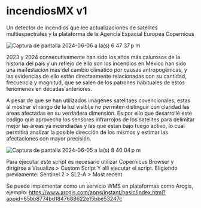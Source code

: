 # incendiosMX v1
Un detector de incendios que lee actualizaciones de satélites multiespectrales y la plataforma de la Agencia Espacial Europea Copernicus

![Captura de pantalla 2024-06-06 a la(s) 6 47 37 p m](https://github.com/ArkVault/incendiosMX/assets/77123356/afe973b9-47fe-4013-a549-d05df8c26ffe)




2023 y 2024 consecutivamente han sido los años más calurosos de la historia del país y un reflejo de ello son los incendios en México han sido una maifestación más del cambio climático por causas antropogénicas, y las evidencias de ello están directaamente relacionadas con su cantidad, frecuencia y magnitud, que se salen de los patrones habituales de estos fenómenos en décadas anteriores.


A pesar de que se han utilizados imágenes satelitaes covencionales, estas al mostrar el rango de la luz visibl,e no permiten distinguir con claridad las áreas afectadas en su verdadera dimensión. Es por ello que desarrollé este código que aprovecha los sensores infrarrojos de los satélites para delimitar mejor las áreas ya incendiadas y las que estan bajo fuego activo, lo cual permitirá analizar la posible dirección de los mismos y  estimar las afectaciones con mayor precisión.

![Captura de pantalla 2024-06-05 a la(s) 8 40 04 p m](https://github.com/ArkVault/incendiosMX/assets/77123356/ae59b865-f281-410c-aff4-259fb2888008)

Para ejecutar este script es necesario utilizar Copernicus Browser y dirigirse a Visualize > Custom Script
Y alli ejecutar el script. Eligiendo previamente: Sentinel 2 > SL2-A > Most recent

Se puede implementar como un servicio WMS en plataformas como Arcgis, ejemplo: https://www.arcgis.com/apps/instant/basic/index.html?appid=65bb8774bd1847688622e15bbe53247c
